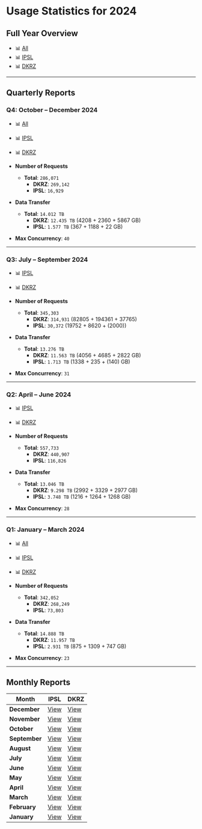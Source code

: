 # Usage Statistics for 2024


## Full Year Overview

- 📊 [All](downloads/dashboard/2024/2024-dashboard_all.html)
- 📊 [IPSL](downloads/dashboard/2024/2024-dashboard_ipsl.html)
- 📊 [DKRZ](downloads/dashboard/2024/2024-dashboard_dkrz.html)

---

## Quarterly Reports

### Q4: October – December 2024

- 📊 [All](downloads/dashboard/2024/2024-q4-dashboard_all.html)
- 📊 [IPSL](downloads/dashboard/2024/2024-q4-dashboard_ipsl.html)
- 📊 [DKRZ](downloads/dashboard/2024/2024-q4-dashboard_dkrz.html)

- **Number of Requests**
  - **Total**: `286,071`
    - **DKRZ**: `269,142`
    - **IPSL**: `16,929`

- **Data Transfer**
  - **Total**: `14.012 TB`
    - **DKRZ**: `12.435 TB` (4208 + 2360 + 5867 GB)
    - **IPSL**: `1.577 TB` (367 + 1188 + 22 GB)

- **Max Concurrency**: `40`

---

### Q3: July – September 2024

- 📊 [IPSL](downloads/dashboard/2024/2024-q3-dashboard_ipsl.html)
- 📊 [DKRZ](downloads/dashboard/2024/2024-q3-dashboard_dkrz.html)

- **Number of Requests**
  - **Total**: `345,303`
    - **DKRZ**: `314,931` (82805 + 194361 + 37765)
    - **IPSL**: `30,372` (19752 + 8620 + (2000))

- **Data Transfer**
  - **Total**: `13.276 TB`
    - **DKRZ**: `11.563 TB` (4056 + 4685 + 2822 GB)
    - **IPSL**: `1.713 TB` (1338 + 235 + (140) GB)

- **Max Concurrency**: `31`

---

### Q2: April – June 2024

- 📊 [IPSL](downloads/dashboard/2024/2024-q2-dashboard_ipsl.html)
- 📊 [DKRZ](downloads/dashboard/2024/2024-q2-dashboard_dkrz.html)

- **Number of Requests**
  - **Total**: `557,733`
    - **DKRZ**: `440,907`
    - **IPSL**: `116,826`

- **Data Transfer**
  - **Total**: `13.046 TB`
    - **DKRZ**: `9.298 TB` (2992 + 3329 + 2977 GB)
    - **IPSL**: `3.748 TB` (1216 + 1264 + 1268 GB)

- **Max Concurrency**: `28`

---

### Q1: January – March 2024

- 📊 [All](downloads/dashboard/2024/2024-q1-dashboard_all.html)
- 📊 [IPSL](downloads/dashboard/2024/2024-q1-dashboard_ipsl.html)
- 📊 [DKRZ](downloads/dashboard/2024/2024-q1-dashboard_dkrz.html)

- **Number of Requests**
  - **Total**: `342,052`
    - **DKRZ**: `268,249`
    - **IPSL**: `73,803`

- **Data Transfer**
  - **Total**: `14.888 TB`
    - **DKRZ**: `11.957 TB`
    - **IPSL**: `2.931 TB` (875 + 1309 + 747 GB)

- **Max Concurrency**: `23`

---

## Monthly Reports

| Month           | IPSL | DKRZ  |
|------------------|----------------|----------------|
| **December**      | [View](downloads/dashboard/2024/2024-12-dashboard_ipsl.html) | [View](downloads/dashboard/2024/2024-12-dashboard_dkrz.html) |
| **November**      | [View](downloads/dashboard/2024/2024-11-dashboard_ipsl.html) | [View](downloads/dashboard/2024/2024-11-dashboard_dkrz.html) |
| **October**       | [View](downloads/dashboard/2024/2024-10-dashboard_ipsl.html) | [View](downloads/dashboard/2024/2024-10-dashboard_dkrz.html) |
| **September**     | [View](downloads/dashboard/2024/2024-09-dashboard_ipsl.html) | [View](downloads/dashboard/2024/2024-09-dashboard_dkrz.html) |
| **August**        | [View](downloads/dashboard/2024/2024-08-dashboard_ipsl.html) | [View](downloads/dashboard/2024/2024-08-dashboard_dkrz.html) |
| **July**          | [View](downloads/dashboard/2024/2024-07-dashboard_ipsl.html) | [View](downloads/dashboard/2024/2024-07-dashboard_dkrz.html) |
| **June**          | [View](downloads/dashboard/2024/2024-06-dashboard_ipsl.html) | [View](downloads/dashboard/2024/2024-06-dashboard_dkrz.html) |
| **May**           | [View](downloads/dashboard/2024/2024-05-dashboard_ipsl.html) | [View](downloads/dashboard/2024/2024-05-dashboard_dkrz.html) |
| **April**         | [View](downloads/dashboard/2024/2024-04-dashboard_ipsl.html) | [View](downloads/dashboard/2024/2024-04-dashboard_dkrz.html) |
| **March**         | [View](downloads/dashboard/2024/2024-03-dashboard_ipsl.html) | [View](downloads/dashboard/2024/2024-03-dashboard_dkrz.html) |
| **February**      | [View](downloads/dashboard/2024/2024-02-dashboard_ipsl.html) | [View](downloads/dashboard/2024/2024-02-dashboard_dkrz.html) |
| **January**       | [View](downloads/dashboard/2024/2024-01-dashboard_ipsl.html) | [View](downloads/dashboard/2024/2024-01-dashboard_dkrz.html) |
